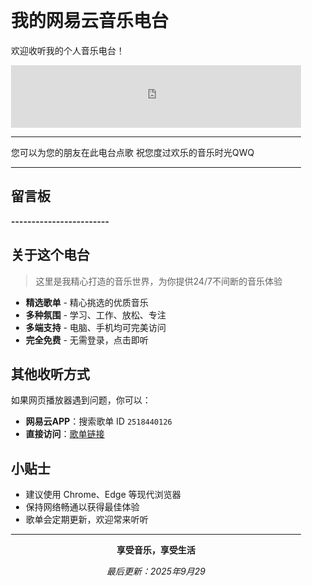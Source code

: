 <div style="background: url('https://imgtu.com/zh/upload/c8t1numr/mmexport1691394429233') center/cover no-repeat fixed; min-height: 100vh; padding: 20px;">

#  我的网易云音乐电台

欢迎收听我的个人音乐电台！

<iframe 
    frameborder="no" 
    border="0" 
    marginwidth="0" 
    marginheight="0" 
    width="100%" 
    height="100"
    src="https://music.163.com/outchain/player?type=0&id=8988180767&auto=0&height=430">
</iframe>

---

您可以为您的朋友在此电台点歌
祝您度过欢乐的音乐时光QWQ

---


##  留言板
 **------------------------**
##  关于这个电台

> 这里是我精心打造的音乐世界，为你提供24/7不间断的音乐体验

-  **精选歌单** - 精心挑选的优质音乐
-  **多种氛围** - 学习、工作、放松、专注
-  **多端支持** - 电脑、手机均可完美访问
-  **完全免费** - 无需登录，点击即听




##  其他收听方式

如果网页播放器遇到问题，你可以：

- **网易云APP**：搜索歌单 ID `2518440126`
- **直接访问**：[歌单链接](https://music.163.com/playlist?id=8988180767)


##  小贴士

- 建议使用 Chrome、Edge 等现代浏览器
- 保持网络畅通以获得最佳体验
- 歌单会定期更新，欢迎常来听听

---

<div align="center">

**享受音乐，享受生活**

*最后更新：2025年9月29*
</div>
</div>
